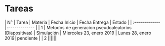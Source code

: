 # Tareas

| N°     | Tarea     | Materia | Fecha Inicio | Fecha Entrega | Estado |
| :------------- | :------------- |
| 1 | Metodos de generacion pseudoaleatorios <br>(Diapositivas) | Simulación | Miercoles 23, enero 2019 | Lunes 28, enero 2019|  pendiente |
| 2 ||||||
